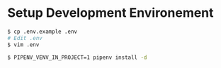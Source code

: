 # Setup Development Environement

```bash
$ cp .env.example .env
# Edit .env
$ vim .env

$ PIPENV_VENV_IN_PROJECT=1 pipenv install -d
```



